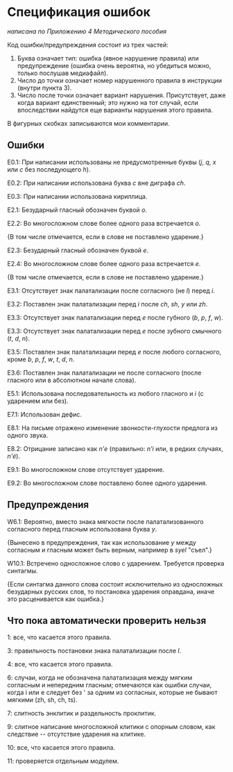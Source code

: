 # Спецификация ошибок

_написана по Приложению 4 Методического пособия_

Код ошибки/предупреждения состоит из трех частей:

1. Буква означает тип: ошибка (явное нарушение правила) или предупреждение (ошибка очень вероятна, но убедиться можно, только послушав медиафайл).
2. Число до точки означает номер нарушенного правила в инструкции (внутри пункта 3).
3. Число после точки означает вариант нарушения. Присутствует, даже когда вариант единственный; это нужно на тот случай, если впоследствии найдутся еще варианты нарушения этого правила.

В фигурных скобках записываются мои комментарии.

## Ошибки

E0.1: При написании использованы не предусмотренные буквы (_j_, _q_, _x_ или _c_ без последующего _h_).

E0.2: При написании использована буква _c_ вне диграфа _ch_.

E0.3: При написании использована кириллица.

E2.1: Безударный гласный обозначен буквой _o_.

E2.2: Во многосложном слове более одного раза встречается _o_.

{В том числе отмечается, если в слове не поставлено ударение.}

E2.3: Безударный гласный обозначен буквой _e_.

E2.4: Во многосложном слове более одного раза встречается _e_.

{В том числе отмечается, если в слове не поставлено ударение.}

E3.1: Отсутствует знак палатализации после согласного (не _l_) перед _i_.

E3.2: Поставлен знак палатализации перед _i_ после _ch_, _sh_,  _y_ или _zh_.

E3.3: Отсутствует знак палатализации перед _e_ после губного (_b_, _p_, _f_, _w_).

E3.3: Отсутствует знак палатализации перед _e_ после зубного смычного (_t_, _d_, _n_).

E3.5: Поставлен знак палатализации перед _e_ после любого согласного, кроме _b_, _p_, _f_, _w_, _t_, _d_, _n_.

E3.6: Поставлен знак палатализации не после согласного (после гласного или в абсолютном начале слова).

E5.1: Использована последовательность из любого гласного и _i_ (с ударением или без).

E7.1: Использован дефис.

E8.1: На письме отражено изменение звонкости-глухости предлога из одного звука.

E8.2: Отрицание записано как _n'e_ (правильно: _n'i_  или, в редких случаях, _n'é_).

E9.1: Во многосложном слове отсутствует ударение.

E9.2: Во многосложном слове поставлено более одного ударения.

## Предупреждения

W6.1: Вероятно, вместо знака мягкости после палатализованного согласного перед гласным использована буква _y_.

{Вынесено в предупреждения, так как использование _y_ между согласным и гласным может быть верным, например в _syel_ "съел".}

W10.1: Встречено односложное слово с ударением. Требуется проверка синтагмы.

{Если синтагма данного слова состоит исключительно из односложных безударных русских слов, то постановка ударения оправдана, иначе это расценивается как ошибка.}

## Что пока автоматически проверить нельзя

1: все, что касается этого правила.

3: правильность постановки знака палатализации после _l_.

4: все, что касается этого правила.

6: случаи, когда не обозначена палатализация между мягким согласным и непередним гласным; отмечаются как ошибки случаи, когда i или e следует без ' за одним из согласных, которые не бывают мягкими (zh, sh, ch, ts).

7: слитность энклитик и раздельность проклитик.

9: слитное написание многосложной клитики с опорным словом, как следствие -- отсутствие ударения на клитике.

10: все, что касается этого правила.

11: проверяется отдельным модулем.
